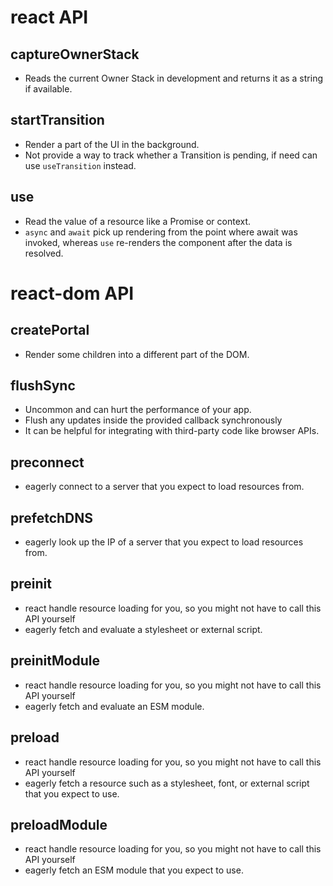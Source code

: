 # react API

## captureOwnerStack
- Reads the current Owner Stack in development and returns it as a string if available.

## startTransition

- Render a part of the UI in the background.
- Not provide a way to track whether a Transition is pending, if need can use `useTransition` instead.

## use

- Read the value of a resource like a Promise or context.
- `async` and `await` pick up rendering from the point where await was invoked, whereas `use` re-renders the component after the data is resolved.

# react-dom API

## createPortal

- Render some children into a different part of the DOM.

## flushSync

- Uncommon and can hurt the performance of your app.
- Flush any updates inside the provided callback synchronously
- It can be helpful for integrating with third-party code like browser APIs.

## preconnect

- eagerly connect to a server that you expect to load resources from.

## prefetchDNS

- eagerly look up the IP of a server that you expect to load resources from.

## preinit

- react handle resource loading for you, so you might not have to call this API yourself
- eagerly fetch and evaluate a stylesheet or external script.

## preinitModule

- react handle resource loading for you, so you might not have to call this API yourself
- eagerly fetch and evaluate an ESM module.

## preload

- react handle resource loading for you, so you might not have to call this API yourself
- eagerly fetch a resource such as a stylesheet, font, or external script that you expect to use.

## preloadModule

- react handle resource loading for you, so you might not have to call this API yourself
- eagerly fetch an ESM module that you expect to use.
